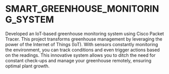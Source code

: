 # SMART_GREENHOUSE_MONITORING_SYSTEM

Developed an IoT-based greenhouse monitoring system using Cisco Packet Tracer. This project transforms greenhouse management by leveraging the power of the Internet of Things (IoT). With sensors constantly monitoring the environment, you can track conditions and even trigger actions based on the readings. This innovative system allows you to ditch the need for constant check-ups and manage your greenhouse remotely, ensuring optimal plant growth.
